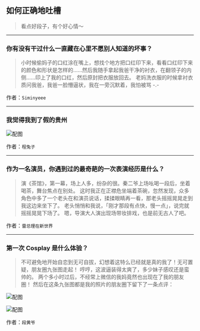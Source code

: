 ## 如何正确地吐槽

> 看点好段子，有个好心情～


 
---

### 你有没有干过什么一直藏在心里不愿别人知道的坏事？

> 小时候偷妈子的口红涂在嘴上，想找个地方把口红印下来，看看口红印下来的颜色和形状是怎样的……然后我随手拿起我爸干净的衬衣，在翻领子的内侧……印上了我的口红，然后原封把衣服放回去。
> 老妈洗衣服的时候拿衬衣质问我爸，我爸一脸懵逼状，我在一旁沉默着，我怕被骂 -.-


作者：`Siminyeee`

---

### 我觉得我到了假的贵州

> 



![配图](https://pic4.zhimg.com/v2-b088dea561c2e999930c34204778d273_b.jpg)


作者：`程兔子`

---

### 作为一名演员，你遇到过的最奇葩的一次表演经历是什么？

> 演《茶馆》，第一幕，场上人多，纷杂的很。秦二爷上场吆喝一段后，坐着喝茶，舞台焦点在别处。
> 这时我正在正襟危坐端着茶碗，忽然发现，众多角色中多了一个老头在和演员说话，揉揉眼睛再一看，那老头摇摇晃晃走到我这边来坐下了。
> 老头悄悄和我说，「刚才那段有点快，慢一点」，说完就摇摇晃晃下场了。
> 嗯，导演大人演出现场带妆排戏，也是前无古人了吧。


作者：`雷总理在新世界`

---

### 第一次 Cosplay 是什么体验？

> 不可避免地开始自恋到无可自拔，幻想着这特么已经就是真的我了！无可置疑，朋友圈九张图走起！
> 哼哼，这波逼装得太爽了，多少妹子感叹还是蛮帅的。
> 两个多小时过后，不经常上微信的我妈竟然也出现在了我的朋友圈！
> 然后在这条九张图都是我的照片的朋友圈下留下了一条点评：



![配图](http://pic3.zhimg.com/70/v2-aeb7ffa8b5728ff5fdc8f846c8edeeea_b.jpg)



![配图](http://pic1.zhimg.com/70/v2-33a97d4f0c6eead720e6663dd26e7eb0_b.jpg)


作者：`段黄爷`